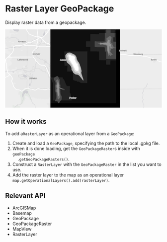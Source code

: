 <h1>Raster Layer GeoPackage</h1>

<p>Display raster data from a geopackage.</p>

<p><img src="RasterLayerGeoPackage.png"/></p>

<h2>How it works</h2>

<p>To add a<code>RasterLayer</code> as an operational layer from a <code>GeoPackage</code>:</p>
<ol>
  <li>Create and load a <code>GeoPackage</code>, specifying the path to the local .gpkg file.</li>
  <li>When it is done loading, get the <code>GeoPackageRaster</code>s inside with <code>geoPackage
  .getGeoPackageRasters()</code>.</li>
  <li>Construct a <code>RasterLayer</code> with the <code>GeoPackageRaster</code> in the list you want to use.</li>
  <li>Add the raster layer to the map as an operational layer <code>map.getOperationalLayers().add(rasterLayer)</code>.</li>
</ol>

<h2>Relevant API</h2>

<ul>
  <li>ArcGISMap</li>
  <li>Basemap</li>
  <li>GeoPackage</li>
  <li>GeoPackageRaster</li>
  <li>MapView</li>
  <li>RasterLayer</li>
</ul>
